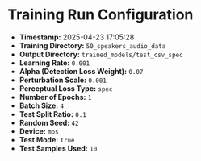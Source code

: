 # Training Run Configuration

- **Timestamp:** 2025-04-23 17:05:28
- **Training Directory:** `50_speakers_audio_data`
- **Output Directory:** `trained_models/test_csv_spec`
- **Learning Rate:** `0.001`
- **Alpha (Detection Loss Weight):** `0.07`
- **Perturbation Scale:** `0.001`
- **Perceptual Loss Type:** `spec`
- **Number of Epochs:** `1`
- **Batch Size:** `4`
- **Test Split Ratio:** `0.1`
- **Random Seed:** `42`
- **Device:** `mps`
- **Test Mode:** `True`
- **Test Samples Used:** `10`
